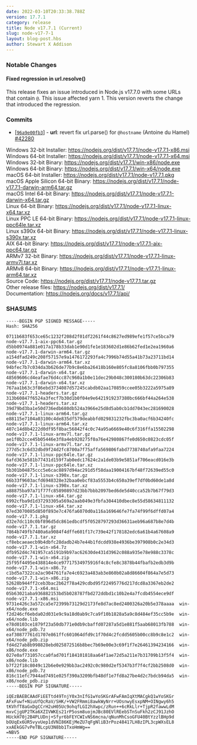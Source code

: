 ```yaml
---
date: 2022-03-10T20:33:38.788Z
version: 17.7.1
category: release
title: Node v17.7.1 (Current)
slug: node-v17-7-1
layout: blog-post.hbs
author: Stewart X Addison
---
```


### Notable Changes

#### Fixed regression in url.resolve()

This release fixes an issue introduced in Node.js v17.7.0 with some URLs
that contain `@`. This issue affected yarn 1. This version reverts the
change that introduced the regression.

### Commits

- \[[`96a9e00fb3`](https://github.com/nodejs/node/commit/96a9e00fb3)] - **url**: revert fix url.parse() for `@hostname` (Antoine du Hamel) [#42280](https://github.com/nodejs/node/pull/42280)

Windows 32-bit Installer: https://nodejs.org/dist/v17.7.1/node-v17.7.1-x86.msi \
Windows 64-bit Installer: https://nodejs.org/dist/v17.7.1/node-v17.7.1-x64.msi \
Windows 32-bit Binary: https://nodejs.org/dist/v17.7.1/win-x86/node.exe \
Windows 64-bit Binary: https://nodejs.org/dist/v17.7.1/win-x64/node.exe \
macOS 64-bit Installer: https://nodejs.org/dist/v17.7.1/node-v17.7.1.pkg \
macOS Apple Silicon 64-bit Binary: https://nodejs.org/dist/v17.7.1/node-v17.7.1-darwin-arm64.tar.gz \
macOS Intel 64-bit Binary: https://nodejs.org/dist/v17.7.1/node-v17.7.1-darwin-x64.tar.gz \
Linux 64-bit Binary: https://nodejs.org/dist/v17.7.1/node-v17.7.1-linux-x64.tar.xz \
Linux PPC LE 64-bit Binary: https://nodejs.org/dist/v17.7.1/node-v17.7.1-linux-ppc64le.tar.xz \
Linux s390x 64-bit Binary: https://nodejs.org/dist/v17.7.1/node-v17.7.1-linux-s390x.tar.xz \
AIX 64-bit Binary: https://nodejs.org/dist/v17.7.1/node-v17.7.1-aix-ppc64.tar.gz \
ARMv7 32-bit Binary: https://nodejs.org/dist/v17.7.1/node-v17.7.1-linux-armv7l.tar.xz \
ARMv8 64-bit Binary: https://nodejs.org/dist/v17.7.1/node-v17.7.1-linux-arm64.tar.xz \
Source Code: https://nodejs.org/dist/v17.7.1/node-v17.7.1.tar.gz \
Other release files: https://nodejs.org/dist/v17.7.1/ \
Documentation: https://nodejs.org/docs/v17.7.1/api/

### SHASUMS

```
-----BEGIN PGP SIGNED MESSAGE-----
Hash: SHA256

0711b683f653ce65c1232f208d2f01df2261f44c8627ed989efe1f57ce5bca79  node-v17.7.1-aix-ppc64.tar.gz
d5bb0974a881e017a178b33dab1e90d1fe1e183602d1e86b62fed1e2ea1960a6  node-v17.7.1-darwin-arm64.tar.gz
a154dfad249c208f57157e9a1476172293fa4c7996b74d55a41b73a23711bd14  node-v17.7.1-darwin-arm64.tar.xz
94bfec7b7c034da3b626de77b9c8e6ba26418b160e805fc8a8106fbb0b797355  node-v17.7.1-darwin-x64.tar.gz
48569606cd4eafae76d4cc87c960a1b0e11dec29b048c300180b63dc22306b83  node-v17.7.1-darwin-x64.tar.xz
767aa1b63c3f86ebd3734087d57245cabdb02aa170859ccee05b3222a5975a89  node-v17.7.1-headers.tar.gz
313b60847f6524a3fecf7b30d1b0f04e9e6421919237380bc666bf44a264e538  node-v17.7.1-headers.tar.xz
39d79bd3ba1e50d736edb680db524a3966e25d8d5ab0cb1dd7043ec281690028  node-v17.7.1-linux-arm64.tar.gz
e88115e7104a03100c4de835df579deabbfd029831232fbc3ba0acf6b34240fc  node-v17.7.1-linux-arm64.tar.xz
407c14d8b4222d0df95f8bac56842f4c0c74a95a6669e40c6f316ffa15502298  node-v17.7.1-linux-armv7l.tar.gz
ae1f0b2cce45b05446e3f8a4eb920275f0a76e42980867fe0d650c0823cdc05f  node-v17.7.1-linux-armv7l.tar.xz
277d5c3c6d32dbd9f24d2fc8700a7f75affa569806fabd7738740afa9faa7224  node-v17.7.1-linux-ppc64le.tar.gz
6afd363e581b77431d159f7ab0edc17624c2a1de03b9e5851af706eacd016e3b  node-v17.7.1-linux-ppc64le.tar.xz
5b301b04875ccc5e6cac8897d94ac291d5f58daa19004167bf48f72639ed55c0  node-v17.7.1-linux-s390x.tar.gz
66b33f9603acfd6948328e32baa0ebcf83a5553b4c650a39ef7df0bd60de1a8d  node-v17.7.1-linux-s390x.tar.xz
a88875ba97a71f77fc85890897d23bb7bbb2097bed6de5d40cca52b7b67f79d3  node-v17.7.1-linux-x64.tar.gz
6992cfba9d1d37293305a569a2aab049e3fbfa304410dbec8e55d58634811132  node-v17.7.1-linux-x64.tar.xz
07ed3070085d850f893e7c476fa6070d0a116a169646fe7fa74f99f6dffd07a4  node-v17.7.1.pkg
d32e7dc110c0bf896d5dc861edbcdf5f0528797293d36631aeb96a687b8e7d4b  node-v17.7.1.tar.gz
7864b749fb7480a6a9084f4dffe601f17c739e42f178182edc6a61b4a67608a9  node-v17.7.1.tar.xz
cf8ebcaeaecb9b4dbfc28dadb24b7e44b1fdcdd938e4936be397908b0c2e34d3  node-v17.7.1-win-x64.7z
dfb952d4c741957ca5191b9b97ac62630de431d3962c088a935e78e988c3378c  node-v17.7.1-win-x64.zip
25f95f4495e438814e4ce97717534975916f4c8cfe8c3878b44fbafb2edb3d9b  node-v17.7.1-win-x86.7z
c1bd5a7322ca2ac904761fa7e4c6923a483ab3e860b02a8d86604f864a7e5d73  node-v17.7.1-win-x86.zip
52628b944ff2ceb3bac2b62f78a429cdbd95f22495776d217dcd8a3367eb2de2  node-v17.7.1-x64.msi
05b63021aba936882153bd5b028787fbd272ddbd1c10b2e4a7fcdb4554ece9df  node-v17.7.1-x86.msi
9731e426c3a572ca5e72399b73129d2173fe8d7ac8ed2400326a20b5e378aaaa  win-x64/node.exe
f2d246cf6ebda02d031e9c9a18d0ab9c7ca9f10b1828a5a9c8d484ef35cc5b9e  win-x64/node.lib
e78d0103ce1879f23a50db771e0db9cbaffd07287a5d1e881f5aab68013fb788  win-x64/node_pdb.7z
eaf30877761d1707e861ffc601064dfd9c1f70d4c2fcdd5605b00cc8b9c8e1c2  win-x64/node_pdb.zip
fd4d27ab8b998828ebd025872516b8bec7b69e00e3c69f1f7e26461394234166  win-x86/node.exe
027e0af731057cca0fad701f184101818aa64f1ae72d5a211e7b31709b13f5f4  win-x86/node.lib
b7f22f18c8049c12b6e0e929bb3ac2492c0c980d2ef5347b3f7f4cf2bb2508d0  win-x86/node_pdb.7z
816c11efc7944ad7491e025f390a3209bfb48df1e7fd8a27be4d2c7bdcb94da5  win-x86/node_pdb.zip
-----BEGIN PGP SIGNATURE-----

iQEzBAEBCAAdFiEETtd49TnjY0x3nIfG1wYoSKGrAFwFAmIqXtMACgkQ1wYoSKGr
AFxFuwf+NiuUfQcRaV/SHK/+VW2FRmmi8awkWyNrr+UOsnwyEsxpNM+OINgwy6h5
tKVhfT8aGxDgCCrH2uH05Uc9ohqfLGI2hXwpc/zRun++6cRkLlr+TjpR2fawwLdM
mxvCjgUP2TKa6XZIVWKEs21rP5osm8uojmJBc80EVlREebSTnSuFkh2zCJ91JzhO
HUckH70j2B4PLUDnj+Sfyr6bFEYCWIvNS6mcna/qNunMhCsoGFU40BtYzzlBHp9d
bOUqEx6UR5vyvUep1dVNI86KEjMeZU7qFgNliB3rPoz48417LH8zIPL3cpWXsEL8
xxAEkGG7vPeTBLcpU3N8bb1TxoHmWg==
=NBV5
-----END PGP SIGNATURE-----

```
